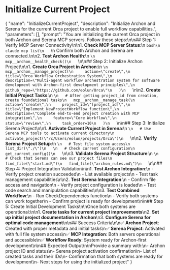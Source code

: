 # Initialize Current Project

{
  "name": "InitializeCurrentProject",
  "description": "Initialize Archon and Serena for the current Orca project to enable full workflow capabilities.",
  "parameters": [],
  "prompt": "You are initializing the current Orca project in both Archon and Serena MCP servers. Follow these steps:\n\n## Step 1: Verify MCP Server Connectivity\n\n1. **Check MCP Server Status**:\n   ```bash\n   claude mcp list\n   ```\n   Confirm both Archon and Serena are connected.\n\n2. **Test Archon Health**:\n   ```\n   mcp__archon__health_check()\n   ```\n\n## Step 2: Initialize Archon Project\n\n1. **Create Orca Project in Archon**:\n   ```\n   mcp__archon__manage_project(\n     action=\"create\",\n     title=\"Orca Workflow Orchestration System\",\n     description=\"Multi-agent workflow orchestration system for software development with Archon-first development principles\",\n     github_repo=\"https://github.com/eolun/Orca\"\n   )\n   ```\n\n2. **Create Initial Project Tasks**:\n   ```\n   # After getting project_id from creation, create foundational tasks\n   mcp__archon__manage_task(\n     action=\"create\",\n     project_id=\"[project_id]\",\n     title=\"Implement NewProjectWorkflow function\",\n     description=\"Complete end-to-end project creation with MCP integration\",\n     feature=\"Core Workflow\",\n     status=\"review\",\n     task_order=10\n   )\n   ```\n\n## Step 3: Initialize Serena Project\n\n1. **Activate Current Project in Serena**:\n   ```\n   # Use Serena MCP tools to activate current directory\n   activate_project(\"/c/Users/eolun/projects/Orca\")\n   ```\n\n2. **Verify Serena Project Setup**:\n   ```\n   # Test file system access\n   list_dir(\"./\")\n   \n   # Check current configuration\n   get_current_config()\n   ```\n\n3. **Validate Serena Project Structure**:\n   ```\n   # Check that Serena can see our project files\n   find_file(\"start.md\")\n   find_file(\"archon_rules.md\")\n   ```\n\n## Step 4: Project Integration Validation\n\n1. **Test Archon Integration**:\n   - Verify project creation succeeded\n   - List available projects\n   - Test task management capabilities\n\n2. **Test Serena Integration**:\n   - Confirm file access and navigation\n   - Verify project configuration is loaded\n   - Test code search and manipulation capabilities\n\n3. **Test Combined Workflow**:\n   - Run CheckDependencies function\n   - Verify both systems can work together\n   - Confirm project is ready for development\n\n## Step 5: Create Initial Development Tasks\n\nOnce both systems are operational:\n\n1. **Create tasks for current project improvements**\n2. **Set up initial project documentation in Archon**\n3. **Configure Serena for optimal code management**\n\n## Success Criteria\n\n✅ **Archon Project**: Created with proper metadata and initial tasks\n✅ **Serena Project**: Activated with full file system access\n✅ **MCP Integration**: Both servers operational and accessible\n✅ **Workflow Ready**: System ready for Archon-first development\n\n## Expected Output\n\nProvide a summary with:\n- Archon project ID and status\n- Serena project activation confirmation\n- List of created tasks and their IDs\n- Confirmation that both systems are ready for development\n- Next steps for using the initialized project"
}